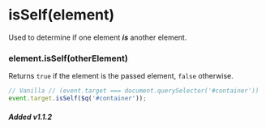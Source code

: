 # isSelf(element)
Used to determine if one element **_is_** another element.

### element.isSelf(otherElement)
Returns `true` if the element is the passed element, `false` otherwise.

```javascript
// Vanilla // (event.target === document.querySelector('#container'))
event.target.isSelf($q('#container'));
```

##### Added v1.1.2
